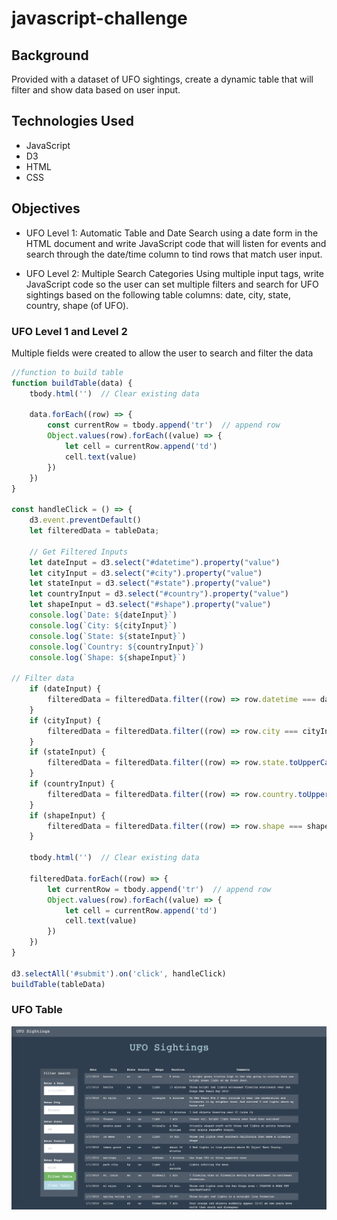 # javascript-challenge

## Background
Provided with a dataset of UFO sightings, create a dynamic table that will filter and show
data based on user input.

## Technologies Used
* JavaScript
* D3
* HTML
* CSS

## Objectives
* UFO Level 1: Automatic Table and Date Search using a date form in the HTML document and write JavaScript code that will listen for events and search through the date/time column to tind rows that match user input.

* UFO Level 2: Multiple Search Categories Using multiple input tags, write JavaScript code so the user can set multiple filters and search for UFO sightings based on the following table columns: date, city, state, country, shape (of UFO).

### UFO Level 1 and Level 2
Multiple fields were created to allow the user to search and filter the data

```js
//function to build table
function buildTable(data) {
    tbody.html('')  // Clear existing data

    data.forEach((row) => {
        const currentRow = tbody.append('tr')  // append row
        Object.values(row).forEach((value) => {
            let cell = currentRow.append('td')
            cell.text(value)
        })
    })
}

const handleClick = () => {
    d3.event.preventDefault()
    let filteredData = tableData;

    // Get Filtered Inputs
    let dateInput = d3.select("#datetime").property("value")
    let cityInput = d3.select("#city").property("value")
    let stateInput = d3.select("#state").property("value")
    let countryInput = d3.select("#country").property("value")
    let shapeInput = d3.select("#shape").property("value")
    console.log(`Date: ${dateInput}`)
    console.log(`City: ${cityInput}`)
    console.log(`State: ${stateInput}`)
    console.log(`Country: ${countryInput}`)
    console.log(`Shape: ${shapeInput}`)

// Filter data
    if (dateInput) {
        filteredData = filteredData.filter((row) => row.datetime === dateInput)
    }
    if (cityInput) {
        filteredData = filteredData.filter((row) => row.city === cityInput)
    }
    if (stateInput) {
        filteredData = filteredData.filter((row) => row.state.toUpperCase() === stateInput)
    }
    if (countryInput) {
        filteredData = filteredData.filter((row) => row.country.toUpperCase() === countryInput)
    }
    if (shapeInput) {
        filteredData = filteredData.filter((row) => row.shape === shapeInput)
    }

    tbody.html('')  // Clear existing data

    filteredData.forEach((row) => {
        let currentRow = tbody.append('tr')  // append row
        Object.values(row).forEach((value) => {
            let cell = currentRow.append('td')
            cell.text(value)
        })
    })
}

d3.selectAll('#submit').on('click', handleClick)
buildTable(tableData)
```

### UFO Table
![table](UFO-level-1/static/images/UFO_Sightings.png)